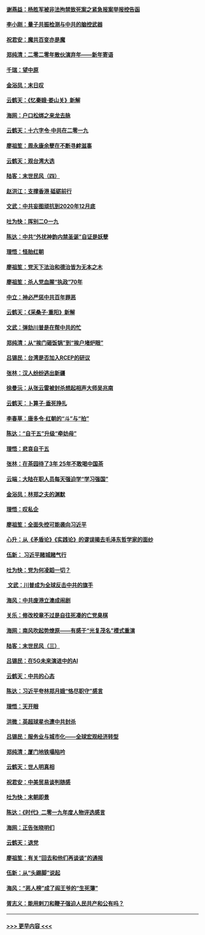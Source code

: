 #### [谢燕益：杨胜军被非法拘禁致死案之紧急报案举报控告函](../pages/nsc993/n11756134.md?t=01011144) 
#### [李小刚：量子共振检测与中共的脑控武器](../pages/nsc993/n11754518.md?t=01011144) 
#### [祝君安：魔共百变亦是魔](../pages/nsc993/n11754469.md?t=01011144) 
#### [郑纯清：二零二零年散伙演弃年——新年寄语](../pages/nsc993/n11754195.md?t=01011144) 
#### [千瑞：望中原](../pages/nsc993/n11754159.md?t=01011144) 
#### [金浴凤：末日叹](../pages/nsc993/n11752359.md?t=01011144) 
#### [云鹤天：《忆秦娥‧娄山关》新解](../pages/nsc993/n11752348.md?t=01011144) 
#### [海网：户口松绑之来龙去脉](../pages/nsc993/n11752328.md?t=01011144) 
#### [云鹤天：十六字令‧中共在二零一九](../pages/nsc993/n11752305.md?t=01011144) 
#### [廖祖笙：周永康余孽在不断寻衅滋事](../pages/nsc993/n11751013.md?t=01011144) 
#### [云鹤天：观台湾大选](../pages/nsc993/n11751007.md?t=01011144) 
#### [陆客：末世民风（四）](../pages/nsc993/n11749203.md?t=01011144) 
#### [赵洪江：支撑香港 砥砺前行](../pages/nsc993/n11748482.md?t=01011144) 
#### [文武：中共妄图顽抗到2020年12月底](../pages/nsc993/n11748446.md?t=01011144) 
#### [吐为快：挥别二O一九](../pages/nsc993/n11748411.md?t=01011144) 
#### [陈达：中共“外扰神韵内禁圣诞”自证是妖孽](../pages/nsc993/n11748226.md?t=01011144) 
#### [理悟：怪胎红朝](../pages/nsc993/n11748206.md?t=01011144) 
#### [廖祖笙：党天下法治和德治皆为无本之木](../pages/nsc993/n11748135.md?t=01011144) 
#### [廖祖笙：杀人党血腥“执政”70年](../pages/nsc993/n11745144.md?t=01011144) 
#### [中立：神必严惩中共百年罪恶](../pages/nsc993/n11744970.md?t=01011144) 
#### [云鹤天：《采桑子‧重阳》新解](../pages/nsc993/n11744948.md?t=01011144) 
#### [文武：弹劾川普是在帮中共的忙](../pages/nsc993/n11744758.md?t=01011144) 
#### [郑纯清：从“挨门砸饭锅”到“挨户堵炉眼”](../pages/nsc993/n11744745.md?t=01011144) 
#### [吕锡民：台湾是否加入RCEP的研议](../pages/nsc993/n11744701.md?t=01011144) 
#### [张林：汉人纷纷逃出新疆](../pages/nsc993/n11743530.md?t=01011144) 
#### [徐曼沅：从张云雷被封杀想起相声大师吴兆南](../pages/nsc993/n11741816.md?t=01011144) 
#### [云鹤天：卜算子‧垂死挣扎](../pages/nsc993/n11739956.md?t=01011144) 
#### [李春草：唐多令‧红朝的“斗”与“拍”](../pages/nsc993/n11739830.md?t=01011144) 
#### [陈达：“自干五”升级“牵妨母”](../pages/nsc993/n11739724.md?t=01011144) 
#### [理悟：悲哀自干五](../pages/nsc993/n11739547.md?t=01011144) 
#### [张林：在茶园待了3年 25年不敢喝中国茶](../pages/nsc993/n11739240.md?t=01011144) 
#### [云端：大陆在职人员每天强迫学“学习强国”](../pages/nsc993/n11738735.md?t=01011144) 
#### [金浴凤：林郑之夫的渊默](../pages/nsc993/n11737735.md?t=01011144) 
#### [理悟：叹私企](../pages/nsc993/n11737715.md?t=01011144) 
#### [廖祖笙：全面失控可能袭向习近平](../pages/nsc993/n11737704.md?t=01011144) 
#### [心升：从《矛盾论》《实践论》的谬误揭去毛泽东哲学家的面纱](../pages/nsc993/n11736962.md?t=01011144) 
#### [伍新： 习近平赌城赌气行](../pages/nsc993/n11736929.md?t=01011144) 
#### [吐为快：党为何凌蹈一切？](../pages/nsc993/n11736915.md?t=01011144) 
#### [ 文武：川普成为全球反击中共的旗手](../pages/nsc993/n11736882.md?t=01011144) 
#### [海风：中共废港立澳成闹剧](../pages/nsc993/n11735857.md?t=01011144) 
#### [关乐：修改校章不过是自往死凑的亡党臭棋](../pages/nsc993/n11735097.md?t=01011144) 
#### [海网：南风吹起势燎原——有感于“光复茂名”模式重演](../pages/nsc993/n11732308.md?t=01011144) 
#### [陆客：末世民风（三）](../pages/nsc993/n11732211.md?t=01011144) 
#### [吕锡民：在5G未来演进中的AI](../pages/nsc993/n11730010.md?t=01011144) 
#### [云鹤天：中共的心态](../pages/nsc993/n11729906.md?t=01011144) 
#### [陈达：习近平夸林郑月娥“恪尽职守”感言](../pages/nsc993/n11729881.md?t=01011144) 
#### [理悟：天开眼](../pages/nsc993/n11729699.md?t=01011144) 
#### [洪微：英超球星也遭中共封杀](../pages/nsc993/n11727243.md?t=01011144) 
#### [吕锡民：服务业与城市化——全球宏观经济转型](../pages/nsc993/n11725845.md?t=01011144) 
#### [郑纯清：厦门地铁塌陷吟](../pages/nsc993/n11725813.md?t=01011144) 
#### [云鹤天：世人明真相](../pages/nsc993/n11725621.md?t=01011144) 
#### [祝君安：中美贸易谈判随感](../pages/nsc993/n11725609.md?t=01011144) 
#### [吐为快：末朝即景](../pages/nsc993/n11723365.md?t=01011144) 
#### [陈达：《时代》二零一九年度人物评选感言](../pages/nsc993/n11723337.md?t=01011144) 
#### [海网：正告张晓明们](../pages/nsc993/n11723228.md?t=01011144) 
#### [云鹤天：退党](../pages/nsc993/n11723056.md?t=01011144) 
#### [廖祖笙：有关“回去和他们再谈谈”的通报](../pages/nsc993/n11722442.md?t=01011144) 
#### [伍新：从“头踢脚”说起](../pages/nsc993/n11722429.md?t=01011144) 
#### [海风：“恶人榜”成了阎王爷的“生死簿”](../pages/nsc993/n11722272.md?t=01011144) 
#### [胥志义：能用剌刀和鞭子强迫人民共产和公有吗？](../pages/nsc993/n11720569.md?t=01011144) 

----
#### [ >>> 更早内容 <<< ](../indexes/nsc993-earlier.md)
